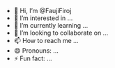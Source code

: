 - 👋 Hi, I’m @FaujiFiroj
- 👀 I’m interested in ...
- 🌱 I’m currently learning ...
- 💞️ I’m looking to collaborate on ...
- 📫 How to reach me ...
- 😄 Pronouns: ...
- ⚡ Fun fact: ...

<!---
FaujiFiroj/FaujiFiroj is a ✨ special ✨ repository because its `README.md` (this file) appears on your GitHub profile.
You can click the Preview link to take a look at your changes.
--->

